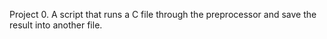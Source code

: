 Project 0. A script that runs a C file through the preprocessor and save the result into another file.
